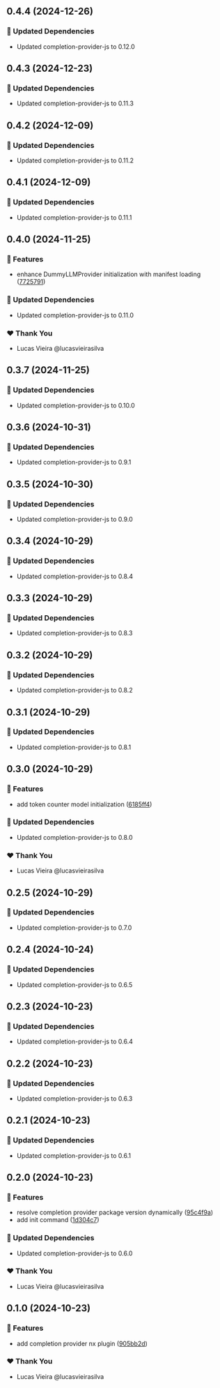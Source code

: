 ## 0.4.4 (2024-12-26)

### 🧱 Updated Dependencies

- Updated completion-provider-js to 0.12.0

## 0.4.3 (2024-12-23)

### 🧱 Updated Dependencies

- Updated completion-provider-js to 0.11.3

## 0.4.2 (2024-12-09)

### 🧱 Updated Dependencies

- Updated completion-provider-js to 0.11.2

## 0.4.1 (2024-12-09)

### 🧱 Updated Dependencies

- Updated completion-provider-js to 0.11.1

## 0.4.0 (2024-11-25)

### 🚀 Features

- enhance DummyLLMProvider initialization with manifest loading ([7725791](https://github.com/vm-x-ai/vm-x-ai-sdk/commit/7725791))

### 🧱 Updated Dependencies

- Updated completion-provider-js to 0.11.0

### ❤️  Thank You

- Lucas Vieira @lucasvieirasilva

## 0.3.7 (2024-11-25)

### 🧱 Updated Dependencies

- Updated completion-provider-js to 0.10.0

## 0.3.6 (2024-10-31)

### 🧱 Updated Dependencies

- Updated completion-provider-js to 0.9.1

## 0.3.5 (2024-10-30)

### 🧱 Updated Dependencies

- Updated completion-provider-js to 0.9.0

## 0.3.4 (2024-10-29)

### 🧱 Updated Dependencies

- Updated completion-provider-js to 0.8.4

## 0.3.3 (2024-10-29)

### 🧱 Updated Dependencies

- Updated completion-provider-js to 0.8.3

## 0.3.2 (2024-10-29)

### 🧱 Updated Dependencies

- Updated completion-provider-js to 0.8.2

## 0.3.1 (2024-10-29)

### 🧱 Updated Dependencies

- Updated completion-provider-js to 0.8.1

## 0.3.0 (2024-10-29)

### 🚀 Features

- add token counter model initialization ([6185ff4](https://github.com/vm-x-ai/vm-x-ai-sdk/commit/6185ff4))

### 🧱 Updated Dependencies

- Updated completion-provider-js to 0.8.0

### ❤️  Thank You

- Lucas Vieira @lucasvieirasilva

## 0.2.5 (2024-10-29)

### 🧱 Updated Dependencies

- Updated completion-provider-js to 0.7.0

## 0.2.4 (2024-10-24)

### 🧱 Updated Dependencies

- Updated completion-provider-js to 0.6.5

## 0.2.3 (2024-10-23)

### 🧱 Updated Dependencies

- Updated completion-provider-js to 0.6.4

## 0.2.2 (2024-10-23)

### 🧱 Updated Dependencies

- Updated completion-provider-js to 0.6.3

## 0.2.1 (2024-10-23)

### 🧱 Updated Dependencies

- Updated completion-provider-js to 0.6.1

## 0.2.0 (2024-10-23)

### 🚀 Features

- resolve completion provider package version dynamically ([95c4f9a](https://github.com/vm-x-ai/vm-x-ai-sdk/commit/95c4f9a))
- add init command ([1d304c7](https://github.com/vm-x-ai/vm-x-ai-sdk/commit/1d304c7))

### 🧱 Updated Dependencies

- Updated completion-provider-js to 0.6.0

### ❤️  Thank You

- Lucas Vieira @lucasvieirasilva

## 0.1.0 (2024-10-23)

### 🚀 Features

- add completion provider nx plugin ([905bb2d](https://github.com/vm-x-ai/vm-x-ai-sdk/commit/905bb2d))

### ❤️  Thank You

- Lucas Vieira @lucasvieirasilva